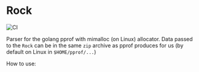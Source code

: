 # Rock 

![CI](https://github.com/spiral/rock/workflows/CI/badge.svg)

Parser for the golang pprof with mimalloc (on Linux) allocator. Data passed to the `Rock` can be in the same `zip` archive
as pprof produces for us (by default on Linux in `$HOME/pprof/...`)


How to use:

